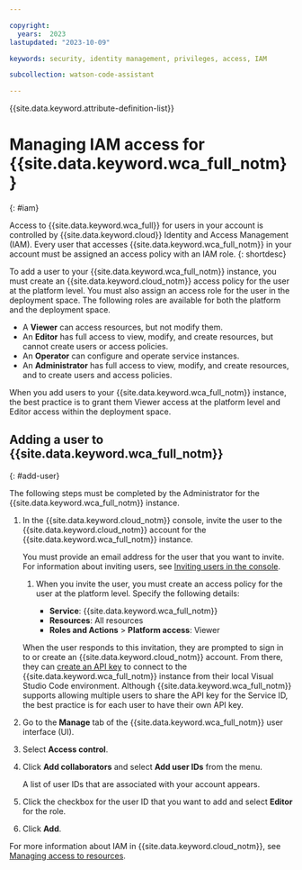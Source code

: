 ```yaml
---

copyright:
  years:  2023
lastupdated: "2023-10-09"

keywords: security, identity management, privileges, access, IAM

subcollection: watson-code-assistant

---
```


{{site.data.keyword.attribute-definition-list}}

# Managing IAM access for {{site.data.keyword.wca_full_notm}}
{: #iam}

Access to {{site.data.keyword.wca_full}} for users in your account is controlled by {{site.data.keyword.cloud}} Identity and Access Management (IAM). Every user that accesses {{site.data.keyword.wca_full_notm}} in your account must be assigned an access policy with an IAM role.
{: shortdesc}

To add a user to your {{site.data.keyword.wca_full_notm}} instance, you must create an {{site.data.keyword.cloud_notm}} access policy for the user at the platform level. You must also assign an access role for the user in the deployment space. The following roles are available for both the platform and the deployment space.

* A **Viewer** can access resources, but not modify them.
* An **Editor** has full access to view, modify, and create resources, but cannot create users or access policies.
* An **Operator** can configure and operate service instances.
* An **Administrator** has full access to view, modify, and create resources, and to create users and access policies.

When you add users to your {{site.data.keyword.wca_full_notm}} instance, the best practice is to grant them Viewer access at the platform level and Editor access within the deployment space.

## Adding a user to {{site.data.keyword.wca_full_notm}}
{: #add-user}

The following steps must be completed by the Administrator for the {{site.data.keyword.wca_full_notm}} instance.

1. In the {{site.data.keyword.cloud_notm}} console, invite the user to the {{site.data.keyword.cloud_notm}} account for the {{site.data.keyword.wca_full_notm}} instance.

    You must provide an email address for the user that you want to invite. For information about inviting users, see [Inviting users in the console](/docs/account?topic=account-iamuserinv&interface=ui).

    1. When you invite the user, you must create an access policy for the user at the platform level. Specify the following details:

        * **Service**: {{site.data.keyword.wca_full_notm}}
        * **Resources**: All resources
        * **Roles and Actions** > **Platform access**: Viewer

    When the user responds to this invitation, they are prompted to sign in to or create an {{site.data.keyword.cloud_notm}} account. From there, they can [create an API key](/docs/account?topic=account-userapikey&interface=ui) to connect to the {{site.data.keyword.wca_full_notm}} instance from their local Visual Studio Code environment. Although {{site.data.keyword.wca_full_notm}} supports allowing multiple users to share the API key for the Service ID, the best practice is for each user to have their own API key.

1. Go to the **Manage** tab of the {{site.data.keyword.wca_full_notm}} user interface (UI).

1. Select **Access control**.

1. Click **Add collaborators** and select **Add user IDs** from the menu.

   A list of user IDs that are associated with your account appears.

1. Click the checkbox for the user ID that you want to add and select **Editor** for the role.

1. Click **Add**.


For more information about IAM in {{site.data.keyword.cloud_notm}}, see [Managing access to resources](/docs/account?topic=account-assign-access-resources&interface=ui).
